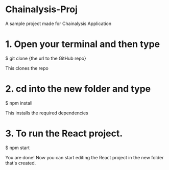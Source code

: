 # Chainalysis-Proj
A sample project made for Chainalysis Application

# 1. Open your terminal and then type

$ git clone {the url to the GitHub repo}

This clones the repo

# 2. cd into the new folder and type

$ npm install

This installs the required dependencies

# 3. To run the React project.
$ npm start

You are done! Now you can start editing the React project in the new folder that's created.
